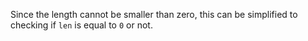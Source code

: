Since the length cannot be smaller than zero, this can be simplified to checking if `len` is equal to `0` or not.
